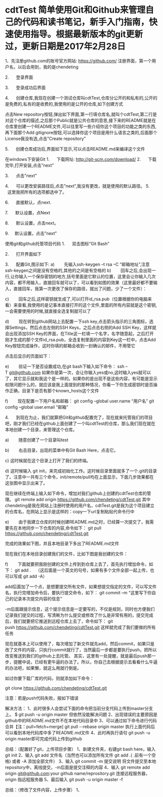 ﻿# cdtTest 简单使用Git和Github来管理自己的代码和读书笔记，新手入门指南，快速使用指导。根据最新版本的git更新过，更新日期是2017年2月28日



1、先注册github.com的账号官方网站: https://github.com/
注册界面，第一个用户名，以后会用到，我的是chendeting



2.      登录界面


3.      登录成功后界面



4.      创建仓库,我现在创建一个测试仓库叫cdtTest,仓库分公开的和私有的,公开的是免费的,私有的是收费的,我使用的是公开的仓库,如下创建方式



点击New repository按钮,弹出如下界面,第一行填仓库名,就叫个cdtTest,第二行是对这个仓库的描述,之后那个Public就是公共仓库的意思,接下来的README就是在仓库里创建一个README文件,可以往里写一些介绍你这个项目的功能之类的东西,再下面那个Add gitignore按钮,可以选择你这个项目是用什么语言之类的,后面那个License我没有选,点击”Create repository”




5.      创建仓库成功后,界面如下显示,可以点击README.md来编译这个文件

在windows下安装Git
1.      下载网址: http://git-scm.com/download/
2.      下载完毕,打开安装,点击”next”

3.      点击”next”

4.      可以更改安装路径后,点击”next”,我没有更改，就是使用的默认路径。
5.      这里我把所有的选项都选中了。

6.      直接默认，点next.

7.      默认设置，点Next

8.      默认设置，点击next。

9.     默认设置，点击”next”


使用git和github托管项目代码
1.      双击图标”Git Bash”



2.      打开界面如下


3.      配置Git,图示如下:
a)        先输入ssh-keygen –t rsa –C “邮箱地址”,注意ssh-keygen之间是没有空格的,其他的之间是有空格的
b)        回车之后,会出现一行,让你输入一个保存密钥的地方,括号里面是它默认的位置，这里会让你输入几次内容，都不用输入，直接回车就可以了，可以看到如图的效果（这里最好都不要输入，直接回车，我第一次更改了保存的路径，就出了问题，少了一个文件）：

c)        回车之后,这样密钥就生成了,可以打开id_rsa.pub（位置根据你的电脑来看）来查看,我使用的是记事本直接打开的这个文件,里面的所有内容就是这个密钥,一会需要使用的时候,就直接全选复制就可以了

d)        现在转到github网站上去配置一下ssh key,点击箭头指示的三角图标，选择Settings，然后点击左侧的SSH Keys，之后点击右侧的Add SSH Key，这样就会出现添加SSH Key的界面，在Title这一栏填一个名字，名字随意起，之后打开刚才生成的那个文件id_rsa.pub，全选复制里面的内容到Key这一栏中，点击Add Key按钮完成操作，这时你填的邮箱会收到一封确认的邮件，不用管它






点击后显示的页面如下：

e)        验证一下是否设置成功,在git bash下输入如下命令：
ssh –T git@github.com
如果你是第一次，会让你输入yes或no,这时输入yes就可以了，其它显示就和我这个是一样的。如果你的是出现不是这些内容，有可能是显示权限问题什么的，就应该是我上面提到的那种情况，你看一下你生成密钥时是否操作正确，目录下是否有那个known_hosts这个文件

f)        现在配置一下用户名和邮箱：
git config –global user.name “用户名”
git config –global user.email “邮箱”


4.      到现在为止，我们就算把Git和github配置完了，现在就来托管我们的项目吧，刚才我们已经在github上面创建了一个叫cdtTest的仓库，那么我们现在就在本地创建一个目录，来管理这个仓库。

a)        随意创建了一个目录叫test



b)        右击目录，出现的菜单中有Git Bash Here，点击它。



c) 这时候就在这个目录上打开了我们的终端。

d) 这时候输入 git init，来完成初始化工作。这时候目录里面就多了一个.git的目录了。注意中一共有三个命令，init/remote/pull均在上面显示，下面几步效果都在这张图中显示出来了。



现在继续在终端上输入如下命令，增加对我们github上创建的cdtTest仓库的管理。
git remote add origin https://github.com/chendeting/cdtTest.git
其中chendeting是我在网站上注册时使用的用户名，cdtTest.git是我为这个项目建立的仓库名，在网站上显示是这样的：copy一下url复制粘贴代命令行中


e)        由于我建立仓库的时候创建README.md之时，已经算一次提交了，我需要先在本地同步一下仓库的内容,命令如下：
git pull https://github.com/chendeting/cdtTest.git

完成的效果如下图，并且本地目录下多出了README.md文件



现在我们在本地目录创建我们的文件，比如下图是我创建的文件：



f)        下面就要把我刚创建的文件上传到到仓库上去了，首先执行增加命令，如下：
git add .    （这后面是一个英文的句号，如果有多个文件全部一起上传，也可以写成 git add -A）


add后面加了一个点，是想要提交所有文件，如果想提交指定的文件，可以写文件名，执行完增加命令后，要执行提交命令，如下：
git commit –m “这里写下你自己的记录本次提交内容的信息”


-m后面跟提示信息，这个提示信息是一定要写的，不仅是规则，同时也方便我们记录我们提交的过程，写清晰为什么提交或修改了什么是非常有用的，提交完成后，我们就要把它推送到远程仓库上去了，命令如下：
git push https://github.com/chendeting/cdtTest.git
这样就完成了我们要做的所有任务



现在就基本上可以使用了，每次增加了新文件就先add，然后commit，如果只是改了文件的内容，只执行commit就行了，当然最后一步都是要执行push，把所以改变推送到我们的github上去托管。
其实，这里有一处提醒，就是最后push那一步，提醒中说，已经有更牛逼的办法了。所以，你自己去根据提示去看看什么牛逼的办法吧，如果懒，就这么用就行倒是。

如过你要下载厂库的代码，则就添加如下命令：

git clone https://github.com/chendeting/cdtTest.git 

注意：若是push代码失败，报如下错误


解决方法：
1、此时很多人会尝试下面的命令把当前分支代码上传到master分支上。
$ git push -u origin master
但依然没能解决问题
2、出现错误的主要原因是github中的README.md文件不在本地代码目录中
3、可以通过如下命令进行代码合并【注：pull=fetch+merge]
git pull --rebase origin master
执行上面代码后可以看到本地代码库中多了README.md文件
4、此时再执行语句 git push -u origin master即可完成代码上传到github


总结：（配置好了git，上传项目步骤）
1、新建文件夹，右键git bash here，输入git init
2、输入 git add 文件名（当然也可以添加所有文件 git add .( .前有一个空格) 或者 -A 添加全部文件） 
3、输入 git commit -m 提交说明 将文件提交至本地repository中，离线提交，-m后面是提交注释的内容
4、输入 git remote add origin git@github.com:your github name/reprository.git 连接远程服务器，origin 指远程服务器
5、最后输入 git push -u origin master -f

总结：（修改了文件内容，上传步骤）
1、